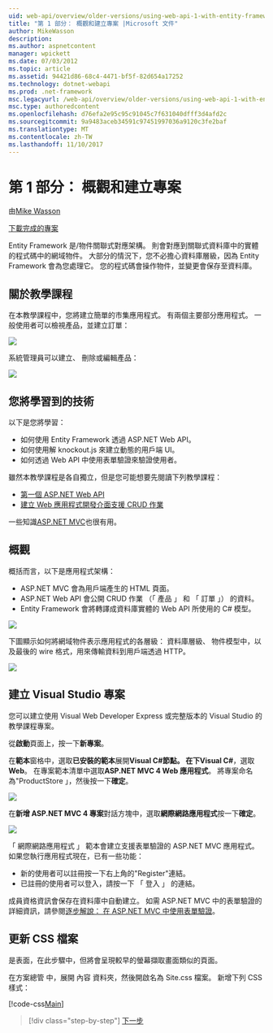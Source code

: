 ```yaml
---
uid: web-api/overview/older-versions/using-web-api-1-with-entity-framework-5/using-web-api-with-entity-framework-part-1
title: "第 1 部分： 概觀和建立專案 |Microsoft 文件"
author: MikeWasson
description: 
ms.author: aspnetcontent
manager: wpickett
ms.date: 07/03/2012
ms.topic: article
ms.assetid: 94421d86-68c4-4471-bf5f-82d654a17252
ms.technology: dotnet-webapi
ms.prod: .net-framework
msc.legacyurl: /web-api/overview/older-versions/using-web-api-1-with-entity-framework-5/using-web-api-with-entity-framework-part-1
msc.type: authoredcontent
ms.openlocfilehash: d76efa2e95c95c91045c7f631040dfff3d4afd2c
ms.sourcegitcommit: 9a9483aceb34591c97451997036a9120c3fe2baf
ms.translationtype: MT
ms.contentlocale: zh-TW
ms.lasthandoff: 11/10/2017
---
```

<a name="part-1-overview-and-creating-the-project"></a>第 1 部分： 概觀和建立專案
====================
由[Mike Wasson](https://github.com/MikeWasson)

[下載完成的專案](http://code.msdn.microsoft.com/ASP-NET-Web-API-with-afa30545)

Entity Framework 是/物件關聯式對應架構。 則會對應到關聯式資料庫中的實體的程式碼中的網域物件。 大部分的情況下，您不必擔心資料庫層級，因為 Entity Framework 會為您處理它。 您的程式碼會操作物件，並變更會保存至資料庫。

## <a name="about-the-tutorial"></a>關於教學課程

在本教學課程中，您將建立簡單的市集應用程式。 有兩個主要部分應用程式。 一般使用者可以檢視產品，並建立訂單：

![](using-web-api-with-entity-framework-part-1/_static/image1.png)

系統管理員可以建立、 刪除或編輯產品：

![](using-web-api-with-entity-framework-part-1/_static/image2.png)

## <a name="skills-youll-learn"></a>您將學習到的技術

以下是您將學習：

- 如何使用 Entity Framework 透過 ASP.NET Web API。
- 如何使用解 knockout.js 來建立動態的用戶端 UI。
- 如何透過 Web API 中使用表單驗證來驗證使用者。

雖然本教學課程是各自獨立，但是您可能想要先閱讀下列教學課程：

- [第一個 ASP.NET Web API](../../getting-started-with-aspnet-web-api/tutorial-your-first-web-api.md)
- [建立 Web 應用程式開發介面支援 CRUD 作業](../creating-a-web-api-that-supports-crud-operations.md)

一些知識[ASP.NET MVC](../../../../mvc/index.md)也很有用。

## <a name="overview"></a>概觀

概括而言，以下是應用程式架構：

- ASP.NET MVC 會為用戶端產生的 HTML 頁面。
- ASP.NET Web API 會公開 CRUD 作業 （「 產品 」 和 「 訂單 」） 的資料。
- Entity Framework 會將轉譯成資料庫實體的 Web API 所使用的 C# 模型。

![](using-web-api-with-entity-framework-part-1/_static/image3.png)

下圖顯示如何將網域物件表示應用程式的各層級： 資料庫層級、 物件模型中，以及最後的 wire 格式，用來傳輸資料到用戶端透過 HTTP。

![](using-web-api-with-entity-framework-part-1/_static/image4.png)

## <a name="create-the-visual-studio-project"></a>建立 Visual Studio 專案

您可以建立使用 Visual Web Developer Express 或完整版本的 Visual Studio 的教學課程專案。

從**啟動**頁面上，按一下**新專案**。

在**範本**窗格中，選取**已安裝的範本**展開**Visual C#**節點。 在下**Visual C#**，選取**Web**。 在專案範本清單中選取**ASP.NET MVC 4 Web 應用程式**。 將專案命名為"ProductStore 」，然後按一下**確定**。

![](using-web-api-with-entity-framework-part-1/_static/image5.png)

在**新增 ASP.NET MVC 4 專案**對話方塊中，選取**網際網路應用程式**按一下**確定**。

![](using-web-api-with-entity-framework-part-1/_static/image6.png)

「 網際網路應用程式 」 範本會建立支援表單驗證的 ASP.NET MVC 應用程式。 如果您執行應用程式現在，已有一些功能：

- 新的使用者可以註冊按一下右上角的"Register"連結。
- 已註冊的使用者可以登入，請按一下 「 登入 」 的連結。

成員資格資訊會保存在資料庫中自動建立。 如需 ASP.NET MVC 中的表單驗證的詳細資訊，請參閱[逐步解說： 在 ASP.NET MVC 中使用表單驗證](https://msdn.microsoft.com/en-us/library/ff398049(VS.98).aspx)。

## <a name="update-the-css-file"></a>更新 CSS 檔案

是表面，在此步驟中，但將會呈現較早的螢幕擷取畫面類似的頁面。

在方案總管 中，展開 內容 資料夾，然後開啟名為 Site.css 檔案。 新增下列 CSS 樣式：

[!code-css[Main](using-web-api-with-entity-framework-part-1/samples/sample1.css)]

>[!div class="step-by-step"]
[下一步](using-web-api-with-entity-framework-part-2.md)
